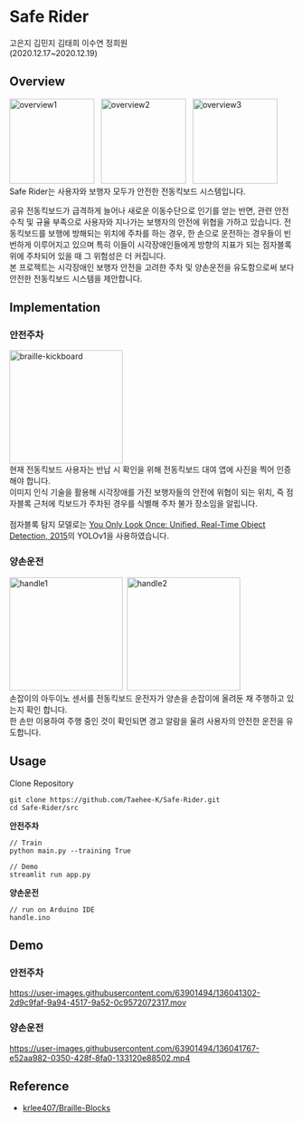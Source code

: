 # Safe Rider
고은지 김민지 김태희 이수연 정희원<br>
(2020.12.17~2020.12.19)

## Overview
<img alt="overview1" src="https://user-images.githubusercontent.com/63901494/136033356-01f2865a-6d7e-45bf-bb1e-b3300a8daa7d.jpg" height="150">&nbsp;&nbsp;&nbsp;<img alt="overview2" src="https://user-images.githubusercontent.com/63901494/136032982-c6276f6d-bb04-4968-84e2-ab3351faec7a.jpg" height="150">&nbsp;&nbsp;&nbsp;<img alt="overview3" src="https://user-images.githubusercontent.com/63901494/136033503-2b438097-3436-41c5-9282-c963f91f0732.jpg" height="150"><br>
Safe Rider는 사용자와 보행자 모두가 안전한 전동킥보드 시스템입니다. 

공유 전동킥보드가 급격하게 늘어나 새로운 이동수단으로 인기를 얻는 반면, 관련 안전수칙 및 규율 부족으로 사용자와 지나가는 보행자의 안전에 위협을 가하고 있습니다. 전동킥보드를 보행에 방해되는 위치에 주차를 하는 경우, 한 손으로 운전하는 경우들이 빈번하게 이루어지고 있으며 특히 이들이 시각장애인들에게 방향의 지표가 되는 점자블록 위에 주차되어 있을 때 그 위험성은 더 커집니다. <!--실제로 전동 킥보드의 발판 높이는 시각 장애인들의 발목 높이와 비슷하기에 시각장애인들이 보행시 미리 인지하기가 어렵고, 치명적인 부상을 당할 확률도 높습니다.--> <br>
본 프로젝트는 시각장애인 보행자 안전을 고려한 주차 및 양손운전을 유도함으로써 보다 안전한 전동킥보드 시스템을 제안합니다.

## Implementation
### 안전주차
<img alt="braille-kickboard" src="https://user-images.githubusercontent.com/63901494/136039318-2591657f-6bab-46ac-9a47-791ff3d213b0.png" height="200"><br>
현재 전동킥보드 사용자는 반납 시 확인을 위해 전동킥보드 대여 앱에 사진을 찍어 인증해야 합니다. <br>
이미지 인식 기술을 활용해 시각장애를 가진 보행자들의 안전에 위협이 되는 위치, 즉 점자블록 근처에 킥보드가 주차된 경우를 식별해 주차 불가 장소임을 알립니다. <br>
<br>
점자블록 탐지 모델로는 [You Only Look Once: Unified, Real-Time Object Detection, 2015](https://arxiv.org/abs/1506.02640)의 YOLOv1을 사용하였습니다. 

### 양손운전
<img alt="handle1" src="https://user-images.githubusercontent.com/63901494/136038534-8e0d2b33-03f1-429d-b704-914f92d42bdc.png" height="200">&nbsp;&nbsp;<img alt="handle2" src="https://user-images.githubusercontent.com/63901494/136038854-4f657831-4aab-4c16-86a5-472729f615b2.png" height="200"><br>
손잡이의 아두이노 센서를  전동킥보드 운전자가 양손을 손잡이에 올려둔 채 주행하고 있는지 확인 합니다.<br> 
한 손만 이용하여 주행 중인 것이 확인되면 경고 알람을 울려 사용자의 안전한 운전을 유도합니다.

## Usage
Clone Repository
```
git clone https://github.com/Taehee-K/Safe-Rider.git
cd Safe-Rider/src
```
**안전주차**<br>
```
// Train
python main.py --training True

// Demo
streamlit run app.py
```

**양손운전**<br>
```
// run on Arduino IDE
handle.ino
```

## Demo
### 안전주차
https://user-images.githubusercontent.com/63901494/136041302-2d9c9faf-9a94-4517-9a52-0c9572072317.mov 

### 양손운전
https://user-images.githubusercontent.com/63901494/136041767-e52aa982-0350-428f-8fa0-133120e88502.mp4 

## Reference
* [krlee407/Braille-Blocks](https://github.com/krlee407/Braille-Blocks)